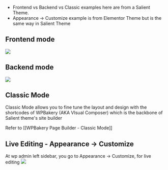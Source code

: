 
- Frontend vs Backend vs Classic examples here are from a Salient Theme.
- Appearance -> Customize example is from Elementor Theme but is the same way in Salient Theme

## Frontend mode

![](https://i.imgur.com/i1bT7P5.png)


## Backend mode
![](https://i.imgur.com/m6htZMf.png)

## Classic Mode
Classic Mode allows you to fine tune the layout and design with the shortcodes of WPBakery (AKA VIsual Composer) which is the backbone of Salient theme's site builder

Refer to [[WPBakery Page Builder - Classic Mode]]

## Live Editing - Appearance -> Customize

At wp admin left sidebar, you go to Appearance -> Customize, for live editing
![](https://i.imgur.com/oIUoSOI.png)

